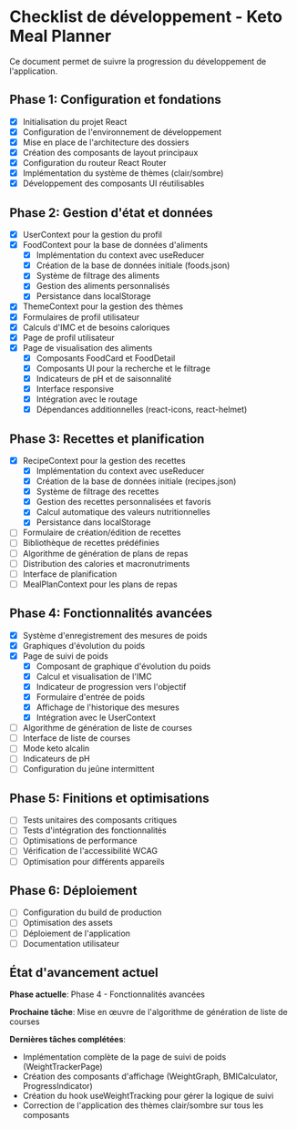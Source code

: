 # Checklist de développement - Keto Meal Planner

Ce document permet de suivre la progression du développement de l'application.

## Phase 1: Configuration et fondations

- [x] Initialisation du projet React
- [x] Configuration de l'environnement de développement
- [x] Mise en place de l'architecture des dossiers
- [x] Création des composants de layout principaux
- [x] Configuration du routeur React Router
- [x] Implémentation du système de thèmes (clair/sombre)
- [x] Développement des composants UI réutilisables

## Phase 2: Gestion d'état et données

- [x] UserContext pour la gestion du profil
- [x] FoodContext pour la base de données d'aliments
  - [x] Implémentation du context avec useReducer
  - [x] Création de la base de données initiale (foods.json)
  - [x] Système de filtrage des aliments
  - [x] Gestion des aliments personnalisés
  - [x] Persistance dans localStorage
- [x] ThemeContext pour la gestion des thèmes
- [x] Formulaires de profil utilisateur
- [x] Calculs d'IMC et de besoins caloriques
- [x] Page de profil utilisateur
- [x] Page de visualisation des aliments
  - [x] Composants FoodCard et FoodDetail
  - [x] Composants UI pour la recherche et le filtrage
  - [x] Indicateurs de pH et de saisonnalité
  - [x] Interface responsive
  - [x] Intégration avec le routage
  - [x] Dépendances additionnelles (react-icons, react-helmet)

## Phase 3: Recettes et planification

- [x] RecipeContext pour la gestion des recettes
  - [x] Implémentation du context avec useReducer
  - [x] Création de la base de données initiale (recipes.json)
  - [x] Système de filtrage des recettes
  - [x] Gestion des recettes personnalisées et favoris
  - [x] Calcul automatique des valeurs nutritionnelles
  - [x] Persistance dans localStorage
- [ ] Formulaire de création/édition de recettes
- [ ] Bibliothèque de recettes prédéfinies
- [ ] Algorithme de génération de plans de repas
- [ ] Distribution des calories et macronutriments
- [ ] Interface de planification
- [ ] MealPlanContext pour les plans de repas

## Phase 4: Fonctionnalités avancées

- [x] Système d'enregistrement des mesures de poids
- [x] Graphiques d'évolution du poids
- [x] Page de suivi de poids
  - [x] Composant de graphique d'évolution du poids
  - [x] Calcul et visualisation de l'IMC
  - [x] Indicateur de progression vers l'objectif
  - [x] Formulaire d'entrée de poids
  - [x] Affichage de l'historique des mesures
  - [x] Intégration avec le UserContext
- [ ] Algorithme de génération de liste de courses
- [ ] Interface de liste de courses
- [ ] Mode keto alcalin
- [ ] Indicateurs de pH
- [ ] Configuration du jeûne intermittent

## Phase 5: Finitions et optimisations

- [ ] Tests unitaires des composants critiques
- [ ] Tests d'intégration des fonctionnalités
- [ ] Optimisations de performance
- [ ] Vérification de l'accessibilité WCAG
- [ ] Optimisation pour différents appareils

## Phase 6: Déploiement

- [ ] Configuration du build de production
- [ ] Optimisation des assets
- [ ] Déploiement de l'application
- [ ] Documentation utilisateur

## État d'avancement actuel

**Phase actuelle**: Phase 4 - Fonctionnalités avancées

**Prochaine tâche**: Mise en œuvre de l'algorithme de génération de liste de courses

**Dernières tâches complétées**:
- Implémentation complète de la page de suivi de poids (WeightTrackerPage)
- Création des composants d'affichage (WeightGraph, BMICalculator, ProgressIndicator)
- Création du hook useWeightTracking pour gérer la logique de suivi
- Correction de l'application des thèmes clair/sombre sur tous les composants

